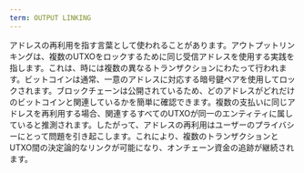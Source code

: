 ```yaml
---
term: OUTPUT LINKING
---
```


アドレスの再利用を指す言葉として使われることがあります。アウトプットリンキングは、複数のUTXOをロックするために同じ受信アドレスを使用する実践を指します。これは、時には複数の異なるトランザクションにわたって行われます。ビットコインは通常、一意のアドレスに対応する暗号鍵ペアを使用してロックされます。ブロックチェーンは公開されているため、どのアドレスがどれだけのビットコインと関連しているかを簡単に確認できます。複数の支払いに同じアドレスを再利用する場合、関連するすべてのUTXOが同一のエンティティに属していると推測されます。したがって、アドレスの再利用はユーザーのプライバシーにとって問題を引き起こします。これにより、複数のトランザクションとUTXO間の決定論的なリンクが可能になり、オンチェーン資金の追跡が継続されます。